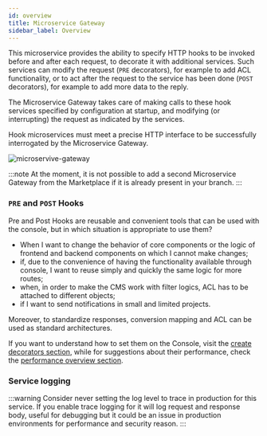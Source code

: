 ```yaml
---
id: overview
title: Microservice Gateway
sidebar_label: Overview
---
```




This microservice provides the ability to specify HTTP hooks to be invoked before and after each request, to decorate it with additional services.
Such services can modify the request (`PRE` decorators), for example to add ACL functionality, or to act after the request to the service has been done (`POST` decorators), for example to add more data to the reply.

The Microservice Gateway takes care of making calls to these hook services specified by configuration at startup, and modifying (or interrupting) the request as indicated by the services.

Hook microservices must meet a precise HTTP interface to be successfully interrogated by the Microservice Gateway.

![microservive-gateway](./img/mg.png)

:::note
At the moment, it is not possible to add a second Microservice Gateway from the Marketplace if it is already present in your branch.
:::

### `PRE` and `POST` Hooks

Pre and Post Hooks are reusable and convenient tools that can be used with the console, but in which situation is appropriate to use them?  

* When I want to change the behavior of core components or the logic of frontend and backend components on which I cannot make changes;
* if, due to the convenience of having the functionality available through console, I want to reuse simply and quickly the same logic for more routes;
* when, in order to make the CMS work with filter logics, ACL has to be attached to different objects;
* if I want to send notifications in small and limited projects.

Moreover, to standardize responses, conversion mapping and ACL can be used as standard architectures.

If you want to understand how to set them on the Console, visit the [create decorators section](/development_suite/api-console/api-design/decorators.md), while for suggestions about their performance, check the [performance overview section](/runtime_suite/microservice-gateway/30_performance_overview.md#pre-and-post-hooks).

### Service logging

:::warning
Consider never setting the log level to trace in production for this service. If you enable trace logging for it will log request and response body, useful for debugging but it could be an issue in production environments for performance and security reason.
:::
